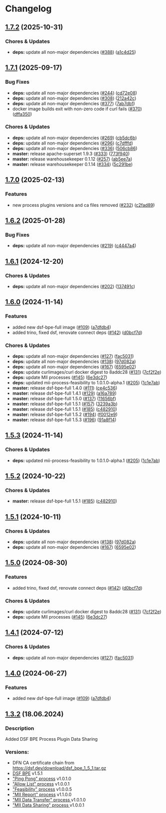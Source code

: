 # Changelog

## [1.7.2](https://github.com/miracum/util-images/compare/dsf-bpe-full-v1.7.1...dsf-bpe-full-v1.7.2) (2025-10-31)


### Chores & Updates

* **deps:** update all non-major dependencies ([#388](https://github.com/miracum/util-images/issues/388)) ([a1c4d25](https://github.com/miracum/util-images/commit/a1c4d25f3ff86400174eb1d779f4fc58174e6503))

## [1.7.1](https://github.com/miracum/util-images/compare/dsf-bpe-full-v1.7.0...dsf-bpe-full-v1.7.1) (2025-09-17)


### Bug Fixes

* **deps:** update all non-major dependencies ([#244](https://github.com/miracum/util-images/issues/244)) ([cd72e08](https://github.com/miracum/util-images/commit/cd72e08c33a8b618d1d1da2a2f0ba925866e804c))
* **deps:** update all non-major dependencies ([#308](https://github.com/miracum/util-images/issues/308)) ([212a42c](https://github.com/miracum/util-images/commit/212a42c8045bc0cc33985036643f777339366b03))
* **deps:** update all non-major dependencies ([#377](https://github.com/miracum/util-images/issues/377)) ([7ab7db1](https://github.com/miracum/util-images/commit/7ab7db119c2a31b5b88ec8520019dea609af43ba))
* docker image builds exit with non-zero code if curl fails ([#370](https://github.com/miracum/util-images/issues/370)) ([dffa350](https://github.com/miracum/util-images/commit/dffa350a933cc7edfdce046c56543c7c6b48d3af))


### Chores & Updates

* **deps:** update all non-major dependencies ([#269](https://github.com/miracum/util-images/issues/269)) ([cb5dc6b](https://github.com/miracum/util-images/commit/cb5dc6bb4daf499735548af8f9601b23b0be4b9e))
* **deps:** update all non-major dependencies ([#296](https://github.com/miracum/util-images/issues/296)) ([c7dfffd](https://github.com/miracum/util-images/commit/c7dfffdf7b28a97bcc666e3c44313e7d24fc3337))
* **deps:** update all non-major dependencies ([#336](https://github.com/miracum/util-images/issues/336)) ([506cb86](https://github.com/miracum/util-images/commit/506cb862597208bf1300516d50a8581bfe246e9d))
* **master:** release apache-superset 1.9.3 ([#333](https://github.com/miracum/util-images/issues/333)) ([773f940](https://github.com/miracum/util-images/commit/773f940026bdfcb5267e9f370574c3e8c8be31fd))
* **master:** release warehousekeeper 0.1.12 ([#257](https://github.com/miracum/util-images/issues/257)) ([ab5ee7a](https://github.com/miracum/util-images/commit/ab5ee7a4c6c3877bde4922aa7736a9550b0f9574))
* **master:** release warehousekeeper 0.1.14 ([#334](https://github.com/miracum/util-images/issues/334)) ([5c291be](https://github.com/miracum/util-images/commit/5c291be253dd6224cd6eb3664a98bd79f3299409))

## [1.7.0](https://github.com/miracum/util-images/compare/dsf-bpe-full-v1.6.2...dsf-bpe-full-v1.7.0) (2025-02-13)


### Features

* new process plugins versions and ca files removed ([#232](https://github.com/miracum/util-images/issues/232)) ([c2fad89](https://github.com/miracum/util-images/commit/c2fad897c10b125510c51e6669965483ff9c864d))

## [1.6.2](https://github.com/miracum/util-images/compare/dsf-bpe-full-v1.6.1...dsf-bpe-full-v1.6.2) (2025-01-28)


### Bug Fixes

* **deps:** update all non-major dependencies ([#219](https://github.com/miracum/util-images/issues/219)) ([c4447a4](https://github.com/miracum/util-images/commit/c4447a4209168a08b7e6d603d743199e890a89ee))

## [1.6.1](https://github.com/miracum/util-images/compare/dsf-bpe-full-v1.6.0...dsf-bpe-full-v1.6.1) (2024-12-20)


### Chores & Updates

* **deps:** update all non-major dependencies ([#202](https://github.com/miracum/util-images/issues/202)) ([137491c](https://github.com/miracum/util-images/commit/137491c1ceb07d62c9386eddb7e2c0980f78550f))

## [1.6.0](https://github.com/miracum/util-images/compare/dsf-bpe-full-v1.5.3...dsf-bpe-full-v1.6.0) (2024-11-14)


### Features

* added new dsf-bpe-full image ([#109](https://github.com/miracum/util-images/issues/109)) ([a7dfdb4](https://github.com/miracum/util-images/commit/a7dfdb4a4ff7700bb5f53051bad606a4385f91af))
* added trino, fixed dsf, renovate connect deps ([#142](https://github.com/miracum/util-images/issues/142)) ([d0bcf7d](https://github.com/miracum/util-images/commit/d0bcf7d6e303eae01c9ed8011e57941887a9c99f))


### Chores & Updates

* **deps:** update all non-major dependencies ([#127](https://github.com/miracum/util-images/issues/127)) ([fac5031](https://github.com/miracum/util-images/commit/fac50314ab1502367e2f983eadf2aacb5a5cc822))
* **deps:** update all non-major dependencies ([#138](https://github.com/miracum/util-images/issues/138)) ([97d082a](https://github.com/miracum/util-images/commit/97d082a6be9f30472a015318286ca9e9edf4eb84))
* **deps:** update all non-major dependencies ([#167](https://github.com/miracum/util-images/issues/167)) ([6595e02](https://github.com/miracum/util-images/commit/6595e02dab8f6048b2bc56c4e89081c5f7aff255))
* **deps:** update curlimages/curl docker digest to 8addc28 ([#131](https://github.com/miracum/util-images/issues/131)) ([7cf2f2e](https://github.com/miracum/util-images/commit/7cf2f2e61c3b16449ff2a1a160c3ddd84d1f99c9))
* **deps:** update MII processes ([#145](https://github.com/miracum/util-images/issues/145)) ([6e3dc27](https://github.com/miracum/util-images/commit/6e3dc27d3d9d87bce79ce043cc83efb36881a957))
* **deps:** updated mii-process-feasibility to 1.0.1.0-alpha.1 ([#205](https://github.com/miracum/util-images/issues/205)) ([1c1e7ab](https://github.com/miracum/util-images/commit/1c1e7abad9164b255d6abbc97768a05ecbb59c3d))
* **master:** release dsf-bpe-full 1.4.0 ([#111](https://github.com/miracum/util-images/issues/111)) ([ce4c536](https://github.com/miracum/util-images/commit/ce4c536116a4c549381cffd98f611d0e0500d374))
* **master:** release dsf-bpe-full 1.4.1 ([#129](https://github.com/miracum/util-images/issues/129)) ([a16a789](https://github.com/miracum/util-images/commit/a16a789119346d62bcbe7ea1a19ec1c4cb1f7c14))
* **master:** release dsf-bpe-full 1.5.0 ([#137](https://github.com/miracum/util-images/issues/137)) ([11656bf](https://github.com/miracum/util-images/commit/11656bfac715b6a2789e922a28e8026a277ce0ac))
* **master:** release dsf-bpe-full 1.5.1 ([#157](https://github.com/miracum/util-images/issues/157)) ([3239a3b](https://github.com/miracum/util-images/commit/3239a3b8308cc3c41099ac4d528142c9d171a547))
* **master:** release dsf-bpe-full 1.5.1 ([#185](https://github.com/miracum/util-images/issues/185)) ([c482910](https://github.com/miracum/util-images/commit/c482910bc6099ede6c223b2444d3732b5a9f5214))
* **master:** release dsf-bpe-full 1.5.2 ([#194](https://github.com/miracum/util-images/issues/194)) ([f0012e9](https://github.com/miracum/util-images/commit/f0012e9b8e91daec97ee2c0cf76d79ba86e8a28e))
* **master:** release dsf-bpe-full 1.5.3 ([#196](https://github.com/miracum/util-images/issues/196)) ([91a8f14](https://github.com/miracum/util-images/commit/91a8f14b9cb1991d8aa98bb150cec78aadc94374))

## [1.5.3](https://github.com/miracum/util-images/compare/dsf-bpe-full-v1.5.2...dsf-bpe-full-v1.5.3) (2024-11-14)


### Chores & Updates

* **deps:** updated mii-process-feasibility to 1.0.1.0-alpha.1 ([#205](https://github.com/miracum/util-images/issues/205)) ([1c1e7ab](https://github.com/miracum/util-images/commit/1c1e7abad9164b255d6abbc97768a05ecbb59c3d))

## [1.5.2](https://github.com/miracum/util-images/compare/dsf-bpe-full-v1.5.1...dsf-bpe-full-v1.5.2) (2024-10-22)


### Chores & Updates

* **master:** release dsf-bpe-full 1.5.1 ([#185](https://github.com/miracum/util-images/issues/185)) ([c482910](https://github.com/miracum/util-images/commit/c482910bc6099ede6c223b2444d3732b5a9f5214))

## [1.5.1](https://github.com/miracum/util-images/compare/dsf-bpe-full-v1.5.0...dsf-bpe-full-v1.5.1) (2024-10-11)


### Chores & Updates

* **deps:** update all non-major dependencies ([#138](https://github.com/miracum/util-images/issues/138)) ([97d082a](https://github.com/miracum/util-images/commit/97d082a6be9f30472a015318286ca9e9edf4eb84))
* **deps:** update all non-major dependencies ([#167](https://github.com/miracum/util-images/issues/167)) ([6595e02](https://github.com/miracum/util-images/commit/6595e02dab8f6048b2bc56c4e89081c5f7aff255))

## [1.5.0](https://github.com/miracum/util-images/compare/dsf-bpe-full-v1.4.1...dsf-bpe-full-v1.5.0) (2024-08-30)


### Features

* added trino, fixed dsf, renovate connect deps ([#142](https://github.com/miracum/util-images/issues/142)) ([d0bcf7d](https://github.com/miracum/util-images/commit/d0bcf7d6e303eae01c9ed8011e57941887a9c99f))


### Chores & Updates

* **deps:** update curlimages/curl docker digest to 8addc28 ([#131](https://github.com/miracum/util-images/issues/131)) ([7cf2f2e](https://github.com/miracum/util-images/commit/7cf2f2e61c3b16449ff2a1a160c3ddd84d1f99c9))
* **deps:** update MII processes ([#145](https://github.com/miracum/util-images/issues/145)) ([6e3dc27](https://github.com/miracum/util-images/commit/6e3dc27d3d9d87bce79ce043cc83efb36881a957))

## [1.4.1](https://github.com/miracum/util-images/compare/dsf-bpe-full-v1.4.0...dsf-bpe-full-v1.4.1) (2024-07-12)


### Chores & Updates

* **deps:** update all non-major dependencies ([#127](https://github.com/miracum/util-images/issues/127)) ([fac5031](https://github.com/miracum/util-images/commit/fac50314ab1502367e2f983eadf2aacb5a5cc822))

## [1.4.0](https://github.com/miracum/util-images/compare/dsf-bpe-full-v1.3.2...dsf-bpe-full-v1.4.0) (2024-06-27)


### Features

* added new dsf-bpe-full image ([#109](https://github.com/miracum/util-images/issues/109)) ([a7dfdb4](https://github.com/miracum/util-images/commit/a7dfdb4a4ff7700bb5f53051bad606a4385f91af))

## [1.3.2](https://gitlab.miracum.org/mii/num-diz/dsf-bpe-full-image/-/releases) (18.06.2024)

### Description
Added DSF BPE Process Plugin Data Sharing

### Versions:
* DFN CA certificate chain from <https://dsf.dev/download/dsf_bpe_1_5_1.tar.gz>
* [DSF BPE](https://dsf.dev) v1.5.1
* ["Ping Pong" process](https://github.com/datasharingframework/dsf-process-ping-pong) v1.0.1.0
* ["Allow List" process](https://github.com/datasharingframework/dsf-process-allow-list) v1.0.0.1
* ["Feasibility" process](https://github.com/medizininformatik-initiative/mii-process-feasibility) v1.0.0.5
* ["MII Report" process](https://github.com/medizininformatik-initiative/mii-process-report) v1.1.0.0
* ["MII Data Transfer" process ](https://github.com/medizininformatik-initiative/mii-process-data-transfer) v1.0.1.0
* ["MII Data Sharing" process ](https://github.com/medizininformatik-initiative/mii-process-data-sharing) v1.0.0.1
